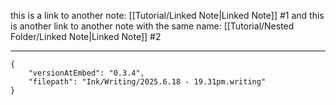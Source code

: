 this is a link to another note:
[[Tutorial/Linked Note|Linked Note]] #1
and this is another link to another note with the same name:
[[Tutorial/Nested Folder/Linked Note|Linked Note]] #2

---

```handwritten-ink
{
	"versionAtEmbed": "0.3.4",
	"filepath": "Ink/Writing/2025.6.18 - 19.31pm.writing"
}
```
